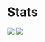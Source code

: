 # Stats
![](https://github-readme-stats.vercel.app/api?username=senseitarzan&show_icons=true&title_color=fff&icon_color=79ff97&text_color=9f9f9f&bg_color=151515&count_private=true)
![](https://github-readme-stats.vercel.app/api/top-langs?username=senseitarzan&langs_count=4&count_private=false)
